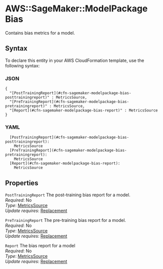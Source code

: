 # AWS::SageMaker::ModelPackage Bias<a name="aws-properties-sagemaker-modelpackage-bias"></a>

Contains bias metrics for a model\.

## Syntax<a name="aws-properties-sagemaker-modelpackage-bias-syntax"></a>

To declare this entity in your AWS CloudFormation template, use the following syntax:

### JSON<a name="aws-properties-sagemaker-modelpackage-bias-syntax.json"></a>

```
{
  "[PostTrainingReport](#cfn-sagemaker-modelpackage-bias-posttrainingreport)" : MetricsSource,
  "[PreTrainingReport](#cfn-sagemaker-modelpackage-bias-pretrainingreport)" : MetricsSource,
  "[Report](#cfn-sagemaker-modelpackage-bias-report)" : MetricsSource
}
```

### YAML<a name="aws-properties-sagemaker-modelpackage-bias-syntax.yaml"></a>

```
  [PostTrainingReport](#cfn-sagemaker-modelpackage-bias-posttrainingreport): 
    MetricsSource
  [PreTrainingReport](#cfn-sagemaker-modelpackage-bias-pretrainingreport): 
    MetricsSource
  [Report](#cfn-sagemaker-modelpackage-bias-report): 
    MetricsSource
```

## Properties<a name="aws-properties-sagemaker-modelpackage-bias-properties"></a>

`PostTrainingReport`  <a name="cfn-sagemaker-modelpackage-bias-posttrainingreport"></a>
The post\-training bias report for a model\.  
*Required*: No  
*Type*: [MetricsSource](aws-properties-sagemaker-modelpackage-metricssource.md)  
*Update requires*: [Replacement](https://docs.aws.amazon.com/AWSCloudFormation/latest/UserGuide/using-cfn-updating-stacks-update-behaviors.html#update-replacement)

`PreTrainingReport`  <a name="cfn-sagemaker-modelpackage-bias-pretrainingreport"></a>
The pre\-training bias report for a model\.  
*Required*: No  
*Type*: [MetricsSource](aws-properties-sagemaker-modelpackage-metricssource.md)  
*Update requires*: [Replacement](https://docs.aws.amazon.com/AWSCloudFormation/latest/UserGuide/using-cfn-updating-stacks-update-behaviors.html#update-replacement)

`Report`  <a name="cfn-sagemaker-modelpackage-bias-report"></a>
The bias report for a model  
*Required*: No  
*Type*: [MetricsSource](aws-properties-sagemaker-modelpackage-metricssource.md)  
*Update requires*: [Replacement](https://docs.aws.amazon.com/AWSCloudFormation/latest/UserGuide/using-cfn-updating-stacks-update-behaviors.html#update-replacement)